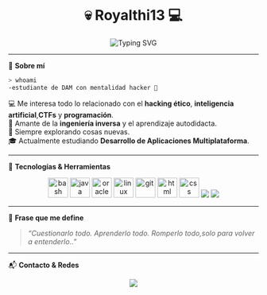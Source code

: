 
<h1 align="center">💀 Royalthi13 💻</h1>

<p align="center">
  <img src="https://readme-typing-svg.demolab.com?font=Fira+Code&size=24&pause=1000&center=true&vCenter=true&color=00FF00&width=435&lines=Estudiante+de+DAM;Apasionado+por+el+Hacking+Ético;Red+Team+%7C+Ingeniería+Inversa;CTF+Player+%7C+Linux+Lover" alt="Typing SVG" />
</p>

---

🧠 **Sobre mí**

```bash
> whoami
-estudiante de DAM con mentalidad hacker 🧠
```

💻 Me interesa todo lo relacionado con el **hacking ético**, **inteligencia artificial**,**CTFs** y  **programación**.  
🔎 Amante de la **ingeniería inversa** y el aprendizaje autodidacta.  
🧪 Siempre explorando cosas nuevas.  
🎓 Actualmente estudiando **Desarrollo de Aplicaciones Multiplataforma**.

---

🧰 **Tecnologías & Herramientas**

<p align="center">
  <img src="https://cdn.jsdelivr.net/gh/devicons/devicon/icons/bash/bash-original.svg" height="40" alt="bash"/>
  <img src="https://cdn.jsdelivr.net/gh/devicons/devicon/icons/java/java-original.svg" height="40" alt="java"/>
  <img src="https://cdn.jsdelivr.net/gh/devicons/devicon/icons/oracle/oracle-original.svg" height="40" alt="oracle sql"/>
  <img src="https://cdn.jsdelivr.net/gh/devicons/devicon/icons/linux/linux-original.svg" height="40" alt="linux"/>
  <img src="https://cdn.jsdelivr.net/gh/devicons/devicon/icons/git/git-original.svg" height="40" alt="git"/>
  <img src="https://cdn.jsdelivr.net/gh/devicons/devicon/icons/html5/html5-original.svg" height="40" alt="html"/>
  <img src="https://cdn.jsdelivr.net/gh/devicons/devicon/icons/css3/css3-original.svg" height="40" alt="css"/>
    <img src="https://img.icons8.com/?size=50&id=PW0ChfedZvTh&format=png&color=000000" />
    <img src="https://img.icons8.com/?size=50&id=mHi46t5vguiz&format=png&color=000000" />
</p>


---

🎯 **Frase que me define**

> _“Cuestionarlo todo. Aprenderlo todo. Romperlo todo,solo para volver a entenderlo..”_

---


📬 **Contacto & Redes**

<p align="center">
  <a href="https://github.com/royalthi13">
    <img src="https://img.shields.io/badge/GitHub-royalthi13-171515?style=for-the-badge&logo=github" />
  </a>

</p>
<!--
**Royalthi13/Royalthi13** is a ✨ _special_ ✨ repository because its `README.md` (this file) appears on your GitHub profile.
